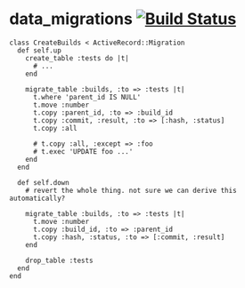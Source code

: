 # data\_migrations [![Build Status](https://secure.travis-ci.org/svenfuchs/data_migrations.png)](http://travis-ci.org/svenfuchs/data_migrations)

    class CreateBuilds < ActiveRecord::Migration
      def self.up
        create_table :tests do |t|
          # ...
        end

        migrate_table :builds, :to => :tests |t|
          t.where 'parent_id IS NULL'
          t.move :number
          t.copy :parent_id, :to => :build_id
          t.copy :commit, :result, :to => [:hash, :status]
          t.copy :all

          # t.copy :all, :except => :foo
          # t.exec 'UPDATE foo ...'
        end
      end

      def self.down
        # revert the whole thing. not sure we can derive this automatically?

        migrate_table :builds, :to => :tests |t|
          t.move :number
          t.copy :build_id, :to => :parent_id
          t.copy :hash, :status, :to => [:commit, :result]
        end

        drop_table :tests
      end
    end
